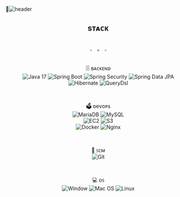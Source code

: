 ![header](https://capsule-render.vercel.app/api?type=waving&&color=0:0f0c29,100:24243e&fontColor=ffffff&height=220&fontAlign=80&fontAlignY=35&text=B0X12%20&desc=Kim%20EunBi%20&descAlign=87&descAlignY=55&animation=twinkling)

<div align=center>
<h2> sᴛᴀᴄᴋ</h2>

<br/>
-ㅤ◦ㅤ-
<br/><br/>

🗄 ʙᴀᴄᴋᴇɴᴅ <br/>
![Java 17](https://img.shields.io/badge/Java-007396?style=flat-square&logo=OpenJDK&logoColor=white)
![Spring Boot](https://img.shields.io/badge/Spring_Boot-6DB33F?style=flat-square&logo=springboot&logoColor=white)
![Spring Security](https://img.shields.io/badge/Spring_Security-6DB33F?style=flat-square&logo=springsecurity&logoColor=white)
![Spring Data JPA](https://img.shields.io/badge/Spring_Data_JPA-6DB33F?style=flat-square&logo=buffer&logoColor=white)
<br/>
![Hibernate](https://img.shields.io/badge/Hibernate-59666C?style=flat-square&logo=hibernate&logoColor=white)
![QueryDsl](https://img.shields.io/badge/QueryDsl-0769AD?style=flat-square)
<br/>

<br/>

🗳 ᴅevᴏᴘs <br/>
![MariaDB](https://img.shields.io/badge/MariaDB-003545?style=flat-square&logo=mariadb&logoColor=white)
![MySQL](https://img.shields.io/badge/MySQL-4479A1?style=flat-square&logo=mysql&logoColor=white)
<br/>
![EC2](https://img.shields.io/badge/Amazon_EC2-FF9900?style=flat-square&logo=amazonec2&logoColor=white)
![S3](https://img.shields.io/badge/AWS_S3-569A31?style=flat-square&logo=amazons3&logoColor=white)
<br/>
![Docker](https://img.shields.io/badge/Docker-2496ED?style=flat-square&logo=docker&logoColor=white)
![Nginx](https://img.shields.io/badge/Nginx-009639?style=flat-square&logo=nginx&logoColor=white)
<br/>

<br/>

🔗 ꜱᴄᴍ <br/>
![Git](https://img.shields.io/badge/Git-F05032?style=flat-square&logo=git&logoColor=white)

<br/>

💻 ᴏꜱ <br/>
![Window](https://img.shields.io/badge/Window_OS-0078D4?style=flat-square&logo=windows&logoColor=white)
![Mac OS](https://img.shields.io/badge/Mac_OS-000000?style=flat-square&logo=macos&logoColor=white)
![Linux](https://img.shields.io/badge/Linux-FCC624?style=flat-square&logo=linux&logoColor=white)

</div>
